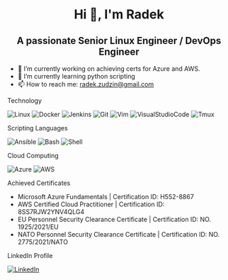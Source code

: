 <h1 align="center"> Hi 👋, I'm Radek</h1>


<h2 align="center"> A passionate Senior Linux Engineer / DevOps Engineer</h2>


- 🔭 I’m currently working on achieving certs for Azure and AWS.
- 🌱 I’m currently learning python scripting
- 📫 How to reach me: radek.zudzin@gmail.com


Technology

![Linux](https://img.shields.io/badge/Linux-FCC624?style=for-the-badge&logo=linux&logoColor=black)
![Docker](https://img.shields.io/badge/Docker-2CA5E0?style=for-the-badge&logo=docker&logoColor=white)
![Jenkins](https://img.shields.io/badge/Jenkins-D24939?style=for-the-badge&logo=Jenkins&logoColor=white)
![Git](https://img.shields.io/badge/GIT-E44C30?style=for-the-badge&logo=git&logoColor=white)
![Vim](https://img.shields.io/badge/VIM-%2311AB00.svg?&style=for-the-badge&logo=vim&logoColor=white)
![VisualStudioCode](https://img.shields.io/badge/Visual_Studio_Code-0078D4?style=for-the-badge&logo=visual%20studio%20code&logoColor=white)
![Tmux](https://img.shields.io/badge/tmux-1BB91F?style=for-the-badge&logo=tmux&logoColor=white)



Scripting Languages

![Ansible](https://img.shields.io/badge/Ansible-000000?style=for-the-badge&logo=ansible&logoColor=white)
![Bash](https://img.shields.io/badge/Shell_Script-121011?style=for-the-badge&logo=gnu-bash&logoColor=white)
![Shell](https://img.shields.io/badge/powershell-5391FE?style=for-the-badge&logo=powershell&logoColor=white)

Cloud Computing

![Azure](https://img.shields.io/badge/microsoft%20azure-0089D6?style=for-the-badge&logo=microsoft-azure&logoColor=white)
![AWS](https://img.shields.io/badge/Amazon_AWS-FF9900?style=for-the-badge&logo=amazonaws&logoColor=white)

Achieved Certificates

 - Microsoft Azure Fundamentals | Certification ID: H552-8867
 - AWS Certified Cloud Practitioner | Certification ID: 8SS7RJW2YNV4QLG4
 - EU Personnel Security Clearance Certificate | Certification ID: NO. 1925/2021/EU
 - NATO Personnel Security Clearance Certificate | Certification ID: NO. 2775/2021/NATO


LinkedIn Profile

[![LinkedIn](https://img.shields.io/badge/LinkedIn-0077B5?style=for-the-badge&logo=linkedin&logoColor=white)](https://www.linkedin.com/in/rados%C5%82aw-zudzin-61b8a9168/)
